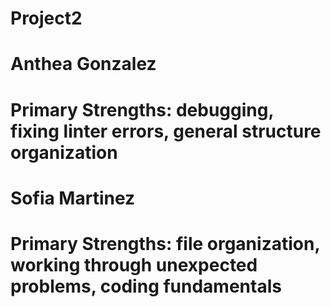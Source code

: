# Project2

# Anthea Gonzalez
# Primary Strengths: debugging, fixing linter errors, general structure organization

# Sofia Martinez
# Primary Strengths: file organization, working through unexpected problems, coding fundamentals
